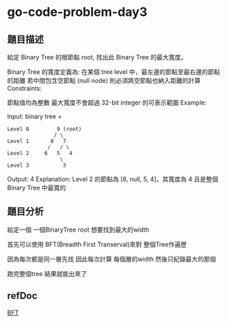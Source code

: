 # go-code-problem-day3

## 題目描述

給定 Binary Tree 的根節點 root, 找出此 Binary Tree 的最大寬度。

Binary Tree 的寬度定義為: 在某個 tree level 中，最左邊的節點至最右邊的節點的距離
若中間包含空節點 (null node) 則必須將空節點也納入距離的計算
Constraints:

節點值均為整數
最大寬度不會超過 32-bit integer 的可表示範圍
Example:

Input: binary tree =

    Level 0         9 (root)
                   / \
    Level 1       8   7
                 /   / \
    Level 2     6   5   4
                     \
    Level 3           3

Output: 4
Explanation: Level 2 的節點為 [6, null, 5, 4]，其寬度為 4 且是整個 Binary Tree 中最寬的

## 題目分析

給定一個 一個BinaryTree root 想要找到最大的width

首先可以使用 BFT(Breadth First Transerval)來對 整個Tree作遍歷

因為每次都是同一層先找 因此每次計算 每個層的width 然後只紀錄最大的那個

跑完整個tree 結果就能出來了

## refDoc

[BFT](https://ithelp.ithome.com.tw/articles/10204111)